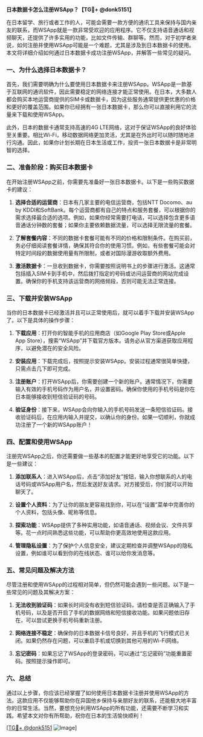 **日本数据卡怎么注册WSApp？【TG💪+ @donk5151】**

在日本留学、旅行或者工作的人，可能会需要一款方便的通讯工具来保持与国内亲友的联系，而WSApp就是一款非常受欢迎的应用程序。它不仅支持语音通话和视频聊天，还提供了许多实用的功能，比如文件传输、群聊等。然而，对于初学者来说，如何注册并使用WSApp可能是一个难题，尤其是涉及到日本数据卡的使用。本文将详细介绍如何通过日本数据卡成功注册WSApp，并解答一些常见的疑问。

### 一、为什么选择日本数据卡？

首先，我们需要明确为什么要使用日本数据卡来注册WSApp。WSApp是一款基于互联网的通讯软件，因此需要稳定的网络连接才能正常使用。在日本，大多数人都会购买本地运营商提供的SIM卡或数据卡，因为这些服务通常提供更优惠的价格和更好的覆盖范围。如果你已经拥有一张日本数据卡，那么你可以直接利用它的流量来下载和使用WSApp。

此外，日本的数据卡通常支持高速的4G LTE网络，这对于保证WSApp的良好体验至关重要。相比Wi-Fi，移动数据网络更加灵活，尤其是在外出时可以随时随地进行沟通。因此，如果你计划长期在日本生活或工作，投资一张日本数据卡是非常明智的选择。

### 二、准备阶段：购买日本数据卡

在开始注册WSApp之前，你需要先准备好一张日本数据卡。以下是一些购买数据卡的建议：

1. **选择合适的运营商**：日本有几家主要的电信运营商，包括NTT Docomo、au by KDDI和SoftBank。每个运营商都有自己的特点和服务套餐，可以根据你的需求选择最合适的选项。例如，如果你经常需要打电话，可以选择包含更多语音通话分钟数的套餐；如果你主要依赖数据流量，可以选择无限流量的套餐。

2. **了解套餐内容**：不同的数据卡套餐可能有不同的价格和限制条件。在购买前，务必仔细阅读套餐详情，确保其符合你的使用习惯。例如，有些套餐可能会对特定时间段的数据使用量有所限制，或者对国际漫游收取额外费用。

3. **激活数据卡**：一旦收到数据卡，你需要按照说明书上的步骤进行激活。这通常包括插入SIM卡到手机中，然后拨打指定的号码或访问运营商的网站完成设置。确保你的手机支持该运营商的网络频段，否则可能无法正常连接。

### 三、下载并安装WSApp

当你的日本数据卡已经激活并且可以正常使用后，就可以着手下载并安装WSApp了。以下是具体的操作步骤：

1. **下载应用**：打开你的智能手机的应用商店（如Google Play Store或Apple App Store），搜索“WSApp”并下载官方版本。请务必从官方渠道获取应用程序，以避免潜在的安全风险。

2. **安装应用**：下载完成后，按照提示安装WSApp。安装过程通常很简单快捷，只需点击几下即可完成。

3. **注册账户**：打开WSApp后，你需要创建一个新的账户。通常情况下，你需要输入有效的手机号码作为用户名，并设置密码。确保你使用的手机号码是你在日本能够接收到短信验证码的号码。

4. **验证身份**：接下来，WSApp会向你输入的手机号码发送一条短信验证码。接收验证码后，在应用内输入并提交，以确认你的身份。如果一切顺利，你就成功注册了一个新的WSApp账户！

### 四、配置和使用WSApp

注册完WSApp之后，你还需要做一些基本的配置才能更好地享受它的功能。以下是一些建议：

1. **添加联系人**：进入WSApp后，点击“添加好友”按钮，输入你想联系的人的电话号码或WSApp用户名，然后发送好友请求。对方接受后，你们就可以开始聊天了。

2. **设置个人资料**：为了让你的朋友更容易找到你，可以在“设置”菜单中完善你的个人资料，包括头像、昵称等信息。

3. **探索功能**：WSApp提供了多种实用功能，如语音通话、视频会议、文件共享等。花一点时间熟悉这些功能，可以帮助你更高效地使用这款应用。

4. **管理隐私设置**：为了保护个人信息安全，建议定期检查并调整WSApp的隐私设置，例如谁可以看到你的在线状态、谁可以给你发消息等。

### 五、常见问题及解决方法

尽管注册和使用WSApp的过程相对简单，但仍然可能会遇到一些问题。以下是一些常见的问题及其解决方案：

1. **无法收到验证码**：如果长时间没有收到短信验证码，请检查是否正确输入了手机号码，以及是否开启了手机的数据网络和短信接收功能。如果问题依旧存在，可以尝试更换手机号码重新注册。

2. **网络连接不稳定**：确保你的日本数据卡信号良好，并且手机的飞行模式已关闭。如果仍然存在问题，可以重启手机或切换到其他可用的Wi-Fi网络。

3. **忘记密码**：如果忘记了WSApp的登录密码，可以通过“忘记密码”功能重置密码。按照提示操作即可。

### 六、总结

通过以上步骤，你应该已经掌握了如何使用日本数据卡注册并使用WSApp的方法。这款应用不仅能够帮助你在异国他乡保持与亲朋好友的联系，还能极大地丰富你的日常生活。当然，要想充分利用WSApp的所有功能，还需要不断学习和实践。希望本文对你有所帮助，祝你在日本的生活愉快顺利！

[[TG💪+ @donk5151](https://t.me/s/donk5151) ![Image](https://i.postimg.cc/rwNCRYN7/Snipaste-2025-04-30-17-27-05.png)]